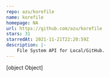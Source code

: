 ```yaml
---
repo: azu/korefile
name: korefile
homepage: NA
url: https://github.com/azu/korefile
stars: 31
starredAt: 2021-11-21T22:20:59Z
description: |-
    File System API for Local/GitHub.
---
```


[object Object]
